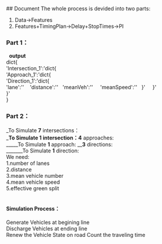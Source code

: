 ## Document
The whole process is devided into two parts:
1. Data→Features
2. Features+TimingPlan→Delay+StopTimes→PI
 
### Part 1：  



 
**output**  
dict{   
'Intersection_1':'dict{   
'Approach_1':'dict{   
'Direction_1':'dict{    
'lane':''    
'distance':''   
'meanVeh':''    
'meanSpeed':''     
}'    
}'    
}'    
} 
 
### Part 2：  
_To Simulate **7** intersections：  
___To Simulate **1** intersection：__**4** approaches:  
_____To Simulate **1** approach: __**3** directions:  
_______To Simulate **1** direction:  
We need:  
1.number of lanes  
2.distance    
3.mean vehicle number   
4.mean vehicle speed    
5.effective green split   
 
#### Simulation Process：   
Generate Vehicles at begining line    
Discharge Vehicles at ending line   
Renew the Vehicle State on road
Count the traveling time
